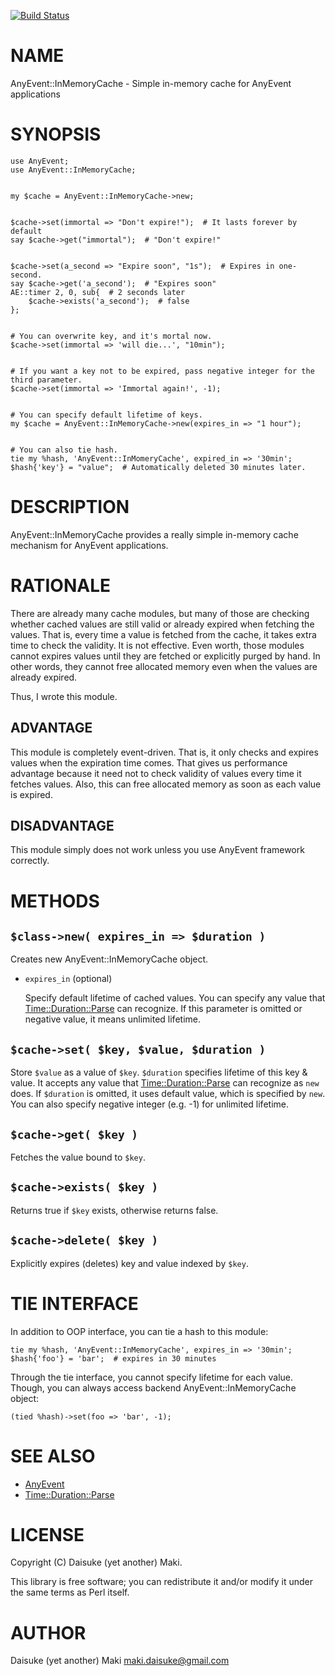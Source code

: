 [![Build Status](https://travis-ci.org/Maki-Daisuke/p5-AnyEvent-InMemoryCache.png?branch=master)](https://travis-ci.org/Maki-Daisuke/p5-AnyEvent-InMemoryCache)
# NAME

AnyEvent::InMemoryCache - Simple in-memory cache for AnyEvent applications

# SYNOPSIS

    use AnyEvent;
    use AnyEvent::InMemoryCache;
    

    my $cache = AnyEvent::InMemoryCache->new;
    

    $cache->set(immortal => "Don't expire!");  # It lasts forever by default
    say $cache->get("immortal");  # "Don't expire!"
    

    $cache->set(a_second => "Expire soon", "1s");  # Expires in one-second.
    say $cache->get('a_second');  # "Expires soon"
    AE::timer 2, 0, sub{  # 2 seconds later
        $cache->exists('a_second');  # false
    };
    

    # You can overwrite key, and it's mortal now.
    $cache->set(immortal => 'will die...', "10min");
    

    # If you want a key not to be expired, pass negative integer for the third parameter.
    $cache->set(immortal => 'Immortal again!', -1);
    

    # You can specify default lifetime of keys.
    my $cache = AnyEvent::InMemoryCache->new(expires_in => "1 hour");
    

    # You can also tie hash.
    tie my %hash, 'AnyEvent::InMomeryCache', expired_in => '30min';
    $hash{'key'} = "value";  # Automatically deleted 30 minutes later.

# DESCRIPTION

AnyEvent::InMemoryCache provides a really simple in-memory cache mechanism for AnyEvent applications.

# RATIONALE

There are already many cache modules, but many of those are checking whether cached values are still
valid or already expired when fetching the values. That is, every time a value is fetched from the cache,
it takes extra time to check the validity. It is not effective. Even worth, those modules cannot expires
values until they are fetched or explicitly purged by hand. In other words, they cannot free allocated
memory even when the values are already expired.

Thus, I wrote this module.

## ADVANTAGE

This module is completely event-driven. That is, it only checks and expires values when the expiration
time comes. That gives us performance advantage because it need not to check validity of values every
time it fetches values. Also, this can free allocated memory as soon as each value is expired.

## DISADVANTAGE

This module simply does not work unless you use AnyEvent framework correctly.

# METHODS

## `$class->new( expires_in => $duration )`

Creates new AnyEvent::InMemoryCache object.

- `expires_in` (optional)

    Specify default lifetime of cached values.
    You can specify any value that [Time::Duration::Parse](http://search.cpan.org/perldoc?Time::Duration::Parse) can recognize.
    If this parameter is omitted or negative value, it means unlimited lifetime.

## `$cache->set( $key, $value, $duration )`

Store `$value` as a value of `$key`.
`$duration` specifies lifetime of this key & value. It accepts any value
that [Time::Duration::Parse](http://search.cpan.org/perldoc?Time::Duration::Parse) can recognize as `new` does. If `$duration`
is omitted, it uses default value, which is specified by `new`. You can also
specify negative integer (e.g. -1) for unlimited lifetime.

## `$cache->get( $key )`

Fetches the value bound to `$key`.

## `$cache->exists( $key )`

Returns true if `$key` exists, otherwise returns false.

## `$cache->delete( $key )`

Explicitly expires (deletes) key and value indexed by `$key`.

# TIE INTERFACE

In addition to OOP interface, you can tie a hash to this module:

    tie my %hash, 'AnyEvent::InMemoryCache', expires_in => '30min';
    $hash{'foo'} = 'bar';  # expires in 30 minutes

Through the tie interface, you cannot specify lifetime for each value. Though, you can always access
backend AnyEvent::InMemoryCache object:

    (tied %hash)->set(foo => 'bar', -1);

# SEE ALSO

- [AnyEvent](http://search.cpan.org/perldoc?AnyEvent)
- [Time::Duration::Parse](http://search.cpan.org/perldoc?Time::Duration::Parse)

# LICENSE

Copyright (C) Daisuke (yet another) Maki.

This library is free software; you can redistribute it and/or modify
it under the same terms as Perl itself.

# AUTHOR

Daisuke (yet another) Maki <maki.daisuke@gmail.com>
